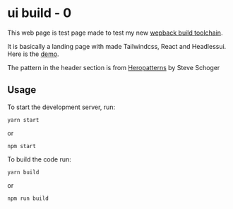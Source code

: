 # ui build - 0

This web page is test page made to test my new [wepback build toolchain](https://github.com/linears-io/linears-template).

It is basically a landing page with made Tailwindcss, React and Headlessui. Here is the [demo](https://hamzakhuswan.com/ui-0).

The pattern in the header section is from [Heropatterns](https://www.heropatterns.com/) by Steve Schoger

## Usage

To start the development server, run:

```
yarn start
```

or

```
npm start
```

To build the code run:

```
yarn build
```

or

```
npm run build
```
